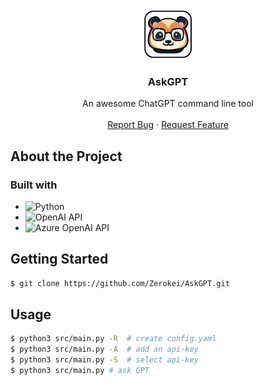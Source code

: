 <div align="center">
  <a href="https://github.com/Zerokei/AskGPT">
    <img src="images/logo.png" alt="Logo" width="80" height="80">
  </a>

  <h3 align="center">AskGPT</h3>

  <p align="center">
    An awesome ChatGPT command line tool
    <br />
    <!-- <a href="https://github.com/othneildrew/Best-README-Template"><strong>Explore the docs »</strong></a> -->
    <!-- <br /> -->
    <br />
    <!-- <a href="https://github.com/othneildrew/Best-README-Template">View Demo</a> -->
    <!-- · -->
    <a href="https://github.com/Zerokei/AskGPT/issues">Report Bug</a>
    ·
    <a href="https://github.com/Zerokei/AskGPT/issues">Request Feature</a>
  </p>
</div>

## About the Project

### Built with

- ![Python](https://img.shields.io/badge/-Python-3776ab?logo=python&logoColor=fff&style=for-the-badge) 
- ![OpenAI API](https://img.shields.io/badge/-OpenAI_API-000000?logo=openai&logoColor=fff&style=for-the-badge)
- ![Azure OpenAI API](https://img.shields.io/badge/-Azure_OpenAI_API-000000?logo=microsoftazure&logoColor=fff&style=for-the-badge)


## Getting Started

```bash
$ git clone https://github.com/Zerokei/AskGPT.git
```

## Usage

```bash
$ python3 src/main.py -R  # create config.yaml
$ python3 src/main.py -A  # add an api-key
$ python3 src/main.py -S  # select api-key
$ python3 src/main.py # ask GPT
```